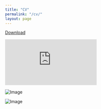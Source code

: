 ```yaml
---
title: "CV"
permalink: "/cv/"
layout: page
---
```


[Download](https://github.com/user-attachments/files/22737191/CV.pdf)

![Image](https://github.com/user-attachments/files/22804468/CV_Part1.pdf)

![Image](https://github.com/user-attachments/assets/ac7e2389-f3ed-4345-aa54-53b3ba0aa0b3)

![Image](https://github.com/user-attachments/assets/29c52894-d971-4382-ac0f-6123d32d96b3)

